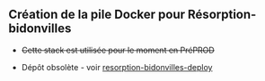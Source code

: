 ## Création de la pile Docker pour Résorption-bidonvilles

* ~~Cette stack est utilisée pour le moment en PréPROD~~

* Dépôt obsolète - voir [resorption-bidonvilles-deploy](https://github.com/MTES-MCT/resorption-bidonvilles-deploy)
